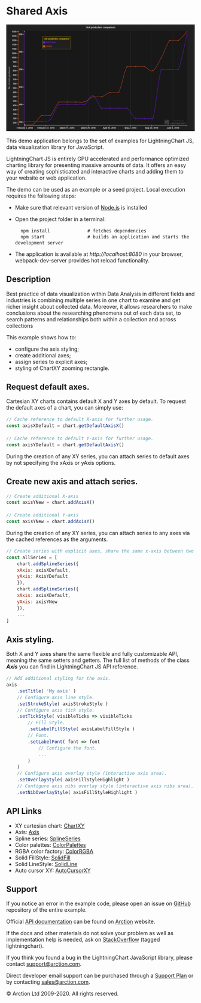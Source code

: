 # Shared Axis

![Shared Axis](sharedAxis.png)

This demo application belongs to the set of examples for LightningChart JS, data visualization library for JavaScript.

LightningChart JS is entirely GPU accelerated and performance optimized charting library for presenting massive amounts of data. It offers an easy way of creating sophisticated and interactive charts and adding them to your website or web application.

The demo can be used as an example or a seed project. Local execution requires the following steps:

- Make sure that relevant version of [Node.js](https://nodejs.org/en/download/) is installed
- Open the project folder in a terminal:

        npm install              # fetches dependencies
        npm start                # builds an application and starts the development server

- The application is available at *http://localhost:8080* in your browser, webpack-dev-server provides hot reload functionality.


## Description

Best practice of data visualization within Data Analysis in different fields and industries is combining multiple series in one chart to examine and get richer insight about collected data. Moreover, it allows researchers to make conclusions about the researching phenomena out of each data set, to search patterns and relationships both within a collection and across collections

This example shows how to:
- configure the axis styling;
- create additional axes;
- assign series to explicit axes;
- styling of ChartXY zooming rectangle.

## Request default axes.

Cartesian XY charts contains default X and Y axes by default. To request the default axes of a chart, you can simply use:

```javascript
// Cache reference to default X-axis for further usage.
const axisXDefault = chart.getDefaultAxisX()

// Cache reference to default Y-axis for further usage.
const axisYDefault = chart.getDefaultAxisY()
```

During the creation of any XY series, you can attach series to default axes by not specifying the xAxis or yAxis options.

## Create new axis and attach series.

```javascript
// Create additional X-axis
const axisYNew = chart.addAxisX()

// Create additional Y-axis
const axisYNew = chart.addAxisY()
```

During the creation of any XY series, you can attach series to any axes via the cached references as the arguments.

```javascript
// Create series with explicit axes, share the same x-axis between two series.
const allSeries = [
    chart.addSplineSeries({
    xAxis: axisXDefault,
    yAxis: AxisYDefault
    }),
    chart.addSplineSeries({
    xAxis: axisXDefault,
    yAxis: axisYNew 
    }),
    ...
]
```

## Axis styling.

Both X and Y axes share the same flexible and fully customizable API, meaning the same setters and getters. The full list of methods of the class ***Axis*** you can find in LightningChart JS API reference.

```javascript
// Add additional styling for the axis.
axis
    .setTitle( 'My axis' )
    // Configure axis line style.
    .setStrokeStyle( axisStrokeStyle )
    // Configure axis tick style.
    .setTickStyle( visibleTicks => visibleTicks
        // Fill Style.
        .setLabelFillStyle( axisLabelFillStyle )
        // Font.
        .setLabelFont( font => font
            // Configure the font.
            ...
        )
    )
    // Configure axis overlay style (interactive axis area).
    .setOverlayStyle( axisFillStyleHighlight )
    // Configure axis nibs overlay style (interactive axis nibs area).
    .setNibOverlayStyle( axisFillStyleHighlight )
```


## API Links

* XY cartesian chart: [ChartXY]
* Axis: [Axis]
* Spline series: [SplineSeries]
* Color palettes: [ColorPalettes]
* RGBA color factory: [ColorRGBA]
* Solid FillStyle: [SolidFill]
* Solid LineStyle: [SolidLine]
* Auto cursor XY: [AutoCursorXY]


## Support

If you notice an error in the example code, please open an issue on [GitHub][0] repository of the entire example.

Official [API documentation][1] can be found on [Arction][2] website.

If the docs and other materials do not solve your problem as well as implementation help is needed, ask on [StackOverflow][3] (tagged lightningchart).

If you think you found a bug in the LightningChart JavaScript library, please contact support@arction.com.

Direct developer email support can be purchased through a [Support Plan][4] or by contacting sales@arction.com.

[0]: https://github.com/Arction/
[1]: https://www.arction.com/lightningchart-js-api-documentation/
[2]: https://www.arction.com
[3]: https://stackoverflow.com/questions/tagged/lightningchart
[4]: https://www.arction.com/support-services/

© Arction Ltd 2009-2020. All rights reserved.


[ChartXY]: https://www.arction.com/lightningchart-js-api-documentation/v1.3.0/classes/chartxy.html
[Axis]: https://www.arction.com/lightningchart-js-api-documentation/v1.3.0/classes/axis.html
[SplineSeries]: https://www.arction.com/lightningchart-js-api-documentation/v1.3.0/classes/splineseries.html
[ColorPalettes]: https://www.arction.com/lightningchart-js-api-documentation/v1.3.0/globals.html#colorpalettes
[ColorRGBA]: https://www.arction.com/lightningchart-js-api-documentation/v1.3.0/globals.html#colorrgba
[SolidFill]: https://www.arction.com/lightningchart-js-api-documentation/v1.3.0/classes/solidfill.html
[SolidLine]: https://www.arction.com/lightningchart-js-api-documentation/v1.3.0/classes/solidline.html
[AutoCursorXY]: https://www.arction.com/lightningchart-js-api-documentation/v1.3.0/interfaces/autocursorxy.html

